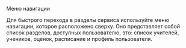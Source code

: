 Меню навигации

Для быстрого перехода в разделы сервиса используйте меню навигации, которое расположено сверху. Оно представляет собой список разделов, доступных пользователю, это: список учителей, учеников, оценок, расписание и профиль пользователя.